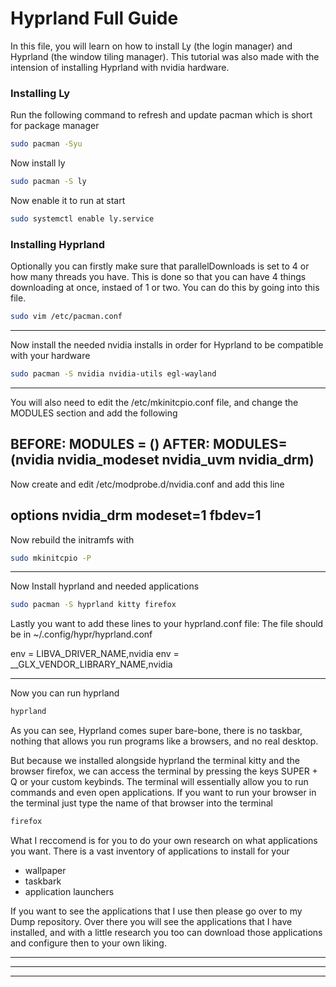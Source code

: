 # Hyprland Full Guide
In this file, you will learn on how to install Ly (the login manager) and Hyprland (the window tiling manager).
This tutorial was also made with the intension of installing Hyprland with nvidia hardware.


### Installing Ly 
Run the following command to refresh and update pacman which is short for package manager
```bash
sudo pacman -Syu
```

Now install ly
```bash
sudo pacman -S ly
```

Now enable it to run at start
```bash
sudo systemctl enable ly.service
```

### Installing Hyprland
Optionally you can firstly make sure that parallelDownloads is set to 4 or how many threads you have.
This is done so that you can have 4 things downloading at once, instaed of 1 or two.
You can do this by going into this file.
```bash
sudo vim /etc/pacman.conf
```
------- 
Now install the needed nvidia installs in order for Hyprland to be compatible with your hardware
```bash
sudo pacman -S nvidia nvidia-utils egl-wayland
```
------- 
You will also need to edit the /etc/mkinitcpio.conf file,
and change the MODULES section and add the following

BEFORE: MODULES = ()
AFTER: MODULES=(nvidia nvidia_modeset nvidia_uvm nvidia_drm)
------- 
Now create and edit /etc/modprobe.d/nvidia.conf and add this line

options nvidia_drm modeset=1 fbdev=1
------- 
Now rebuild the initramfs with   
```bash
sudo mkinitcpio -P
```
------- 
Now Install hyprland and needed applications
```bash
sudo pacman -S hyprland kitty firefox
```

Lastly you want to add these lines to your hyprland.conf file:
The file should be in ~/.config/hypr/hyprland.conf

env = LIBVA_DRIVER_NAME,nvidia
env = __GLX_VENDOR_LIBRARY_NAME,nvidia

-------  
Now you can run hyprland
```bash
hyprland
```

As you can see, Hyprland comes super bare-bone, there is no taskbar,
nothing that allows you run programs like a browsers,
and no real desktop.

But because we installed alongside hyprland the terminal kitty and the browser firefox,
we can access the terminal by pressing the keys SUPER + Q or your custom keybinds.
The terminal will essentially allow you to run commands and even open applications.
If you want to run your browser in the terminal just type the name of that browser into the terminal
```bash
firefox
```

What I reccomend is for you to do your own research on what applications you want.
There is a vast inventory of applications to install for your
- wallpaper
- taskbark
- application launchers

If you want to see the applications that I use then please go over to my Dump repository.
Over there you will see the applications that I have installed, and with a little research
you too can download those applications and configure then to your own liking.




------- 
------- 
-------
